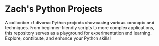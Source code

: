 # Zach's Python Projects

A collection of diverse Python projects showcasing various concepts and techniques. From beginner-friendly scripts to more complex applications, this repository serves as a playground for experimentation and learning. Explore, contribute, and enhance your Python skills!

